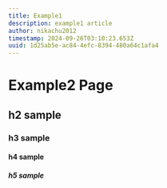 ```yaml
---
title: Example1
description: example1 article
author: nikachu2012
timestamp: 2024-09-26T03:10:23.653Z
uuid: 1d25ab5e-ac84-4efc-8394-480a64c1afa4
---
```



# Example2 Page

## h2 sample
### h3 sample
#### h4 sample
##### h5 sample

